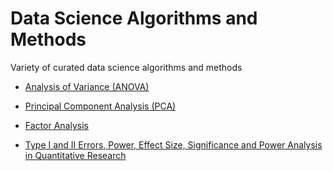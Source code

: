 # Data Science Algorithms and Methods
Variety of curated data science algorithms and methods

- [Analysis of Variance (ANOVA)](https://www.youtube.com/watch?v=0Vj2V2qRU10)

- [Principal Component Analysis (PCA)](https://www.youtube.com/watch?v=_UVHneBUBW0)

- [Factor Analysis](https://www.youtube.com/watch?reload=9&v=WV_jcaDBZ2I)

- [Type I and II Errors, Power, Effect Size, Significance and Power Analysis in Quantitative Research](https://www.youtube.com/watch?v=OWn3Ko1WYTA)
